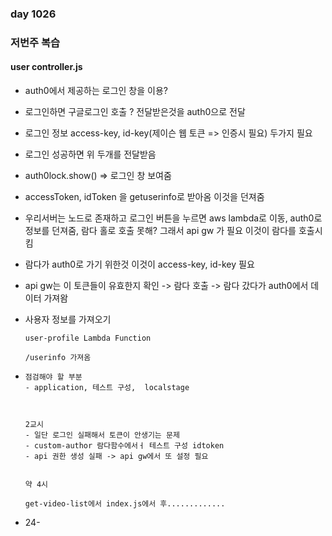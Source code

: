 ### day 1026 

### 저번주 복습 

#### user controller.js 

- auth0에서 제공하는 로그인 창을 이용?

- 로그인하면 구글로그인 호출 ?  전달받은것을 auth0으로 전달

- 로그인 정보 access-key, id-key(제이슨 웹 토큰 => 인증시 필요) 두가지 필요

- 로그인 성공하면 위 두개를 전달받음

- auth0lock.show() => 로그인 창 보여줌

- accessToken, idToken  을 getuserinfo로 받아옴 이것을 던져줌

- 우리서버는 노드로 존재하고 로그인 버튼을 누르면 aws lambda로 이동, auth0로 정보를 던져줌, 람다 홀로 호출 못해? 그래서 api gw 가 필요 이것이 람다를 호출시킴

- 람다가 auth0로 가기 위한것 이것이  access-key, id-key 필요

- api gw는 이 토큰들이 유효한지 확인 -> 람다 호출 -> 람다 갔다가  auth0에서 데이터 가져왐

  

- 사용자 정보를 가져오기

  ~~~~
  user-profile Lambda Function
  
  /userinfo 가져옴
  ~~~~

- ~~~
  점검해야 할 부분
  - application, 테스트 구성,  localstage
  
  
  
  2교시
  - 일단 로그인 실패해서 토큰이 안생기는 문제
  - custom-author 람다함수에서ㅓ 테스트 구성 idtoken
  - api 권한 생성 실패 -> api gw에서 또 설정 필요
  
  
  ~~~

  ~~~
  약 4시
  
  get-video-list에서 index.js에서 후.............
  ~~~

  

- 24-

~~~~

~~~~

